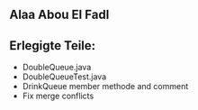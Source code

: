 ## Alaa Abou El Fadl

## Erlegigte Teile:

- DoubleQueue.java
- DoubleQueueTest.java
- DrinkQueue member methode and comment
- Fix merge conflicts